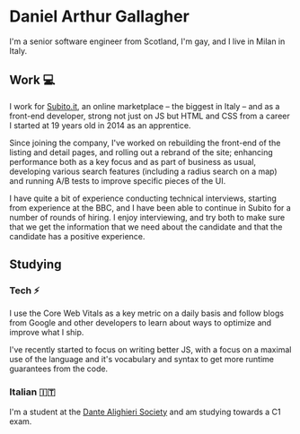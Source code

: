 <!--
**DanArthurGallagher/DanArthurGallagher** is a ✨ _special_ ✨ repository because its `README.md` (this file) appears on your GitHub profile.

Here are some ideas to get you started:

- 🔭 I’m currently working on ...
- 🌱 I’m currently learning ...
- 👯 I’m looking to collaborate on ...
- 🤔 I’m looking for help with ...
- 💬 Ask me about ...
- 📫 How to reach me: ...
- 😄 Pronouns: ...
- ⚡ Fun fact: ...
-->

# Daniel Arthur Gallagher

I'm a senior software engineer from Scotland, I'm gay, and I live in Milan in Italy.


## Work 💻

I work for [Subito.it](https://www.subito.it/), an online marketplace –
the biggest in Italy –
and as a front-end developer, strong not just on JS but HTML and CSS from a
career I started at 19 years old in 2014 as an apprentice.

Since joining the company, I've worked on rebuilding the front-end
of the listing and detail pages, and rolling out a rebrand of the site;
enhancing performance both as a key focus and as part of business as usual,
developing various search features (including a radius search on a map) and
running A/B tests to improve specific pieces of the UI.

I have quite a bit of experience conducting technical interviews, starting
from experience at the BBC,
and I have been able to continue in Subito for a number of rounds of hiring.
I enjoy interviewing, and try both to make sure that we get the information
that we need about the
candidate and that the candidate has a positive experience.

## Studying

### Tech ⚡

I use the Core Web Vitals as a key metric on a daily basis and follow blogs from
Google and other developers to learn about ways to optimize and improve what I ship.

I've recently started to focus on writing better JS, with a focus on a 
maximal use of the language and it's vocabulary and syntax to get more runtime
guarantees from the code.

### Italian 🇮🇹

I'm a student at the [Dante Alighieri Society](https://www.dante.global/) and am studying towards a C1 exam.
